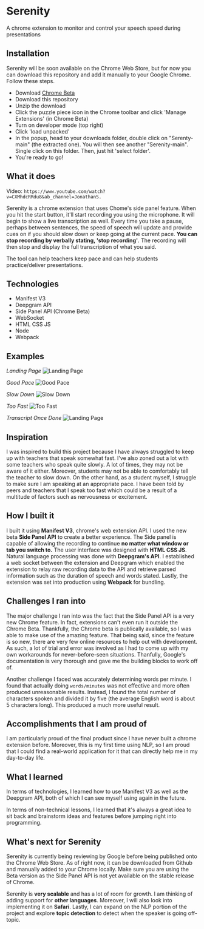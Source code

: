 # Serenity
A chrome extension to monitor and control your speech speed during presentations

## Installation
Serenity will be soon available on the Chrome Web Store, but for now you can download this repository and add it manually to your Google Chrome. Follow these steps.
- Download [Chrome Beta](https://www.google.com/intl/en_ca/chrome/beta/)
- Download this repository
- Unzip the download
- Click the puzzle piece icon in the Chrome toolbar and click 'Manage Extensions' (in Chrome Beta)
- Turn on developer mode (top right)
- Click 'load unpacked'
- In the popup, head to your downloads folder, double click on "Serenty-main" (the extracted one). You will then see another "Serenity-main". Single click on this folder. Then, just hit 'select folder'.
- You're ready to go!

## What it does

Video: `https://www.youtube.com/watch?v=CXMhdcRRdu8&ab_channel=JonathanS.`

Serenity is a chrome extension that uses Chome's side panel feature. When you hit the start button, it'll start recording you using the microphone. It will begin to show a live transcription as well. Every time you take a pause, perhaps between sentences, the speed of speech will update and provide cues on if you should slow down or keep going at the current pace. **You can stop recording by verbally stating,  'stop recording'**. The recording will then stop and display the full transcription of what you said.

The tool can help teachers keep pace and can help students practice/deliver presentations.

## Technologies
- Manifest V3
- Deepgram API
- Side Panel API (Chrome Beta)
- WebSocket
- HTML CSS JS
- Node
- Webpack 

## Examples
*Landing Page*
![Landing Page](https://cdn.discordapp.com/attachments/928022919337103393/1138345269335949332/pic1.jpg)

*Good Pace*
![Good Pace](https://cdn.discordapp.com/attachments/928022919337103393/1138345269608599592/pic2.jpg)

*Slow Down*
![Slow Down](https://cdn.discordapp.com/attachments/928022919337103393/1138345268992032819/pic5.jpg)

*Too Fast*
![Too Fast](https://cdn.discordapp.com/attachments/928022919337103393/1138345268597751920/pic4.jpg)

*Transcript Once Done*
![Landing Page](https://cdn.discordapp.com/attachments/928022919337103393/1138345268266418267/pic3.jpg)


## Inspiration
I was inspired to build this project because I have always struggled to keep up with teachers that speak somewhat fast. I've also zoned out a lot with some teachers who speak quite slowly. A lot of times, they may not be aware of it either. Moreover, students may not be able to comfortably tell the teacher to slow down. On the other hand, as a student myself, I struggle to make sure I am speaking at an appropriate pace. I have been told by peers and teachers that I speak too fast which could be a result of a multitude of factors such as nervousness or excitement.

## How I built it
I built it using **Manifest V3**, chrome's web extension API. I used the new beta **Side Panel API** to create a better experience. The Side panel is capable of allowing the recording to continue **no matter what window or tab you switch to.** The user interface was designed with **HTML CSS JS**. Natural language processing was done with **Deepgram's API**. I established a web socket between the extension and Deepgram which enabled the extension to relay raw recording data to the API and retrieve parsed information such as the duration of speech and words stated. Lastly, the extension was set into production using **Webpack** for bundling.

## Challenges I ran into
The major challenge I ran into was the fact that the Side Panel API is a very new Chrome feature. In fact, extensions can't even run it outside the Chrome Beta. Thankfully, the Chrome beta is publically available, so I was able to make use of the amazing feature. That being said, since the feature is so new, there are very few online resources to help out with development. As such, a lot of trial and error was involved as I had to come up with my own workarounds for never-before-seen situations. Thanfully, Google's documentation is very thorough and gave me the building blocks to work off of.

Another challenge I faced was accurately determining words per minute. I found that actually doing `words/minutes` was not effective and more often produced unreasonable results. Instead, I found the total number of characters spoken and divided it by five (the average English word is about 5 characters long). This produced a much more useful result.

## Accomplishments that I am proud of
I am particularly proud of the final product since I have never built a chrome extension before. Moreover, this is my first time using NLP, so I am proud that I could find a real-world application for it that can directly help me in my day-to-day life.

## What I learned
In terms of technologies, I learned how to use Manifest V3 as well as the Deepgram API, both of which I can see myself using again in the future.

In terms of non-technical lessons, I learned that it's always a great idea to sit back and brainstorm ideas and features before jumping right into programming.

## What's next for Serenity
Serenity is currently being reviewing by Google before being published onto the Chrome Web Store. As of right now, it can be downloaded from Github and manually added to your Chrome locally. Make sure you are using the Beta version as the Side Panel API is not yet available on the stable release of Chrome.

Serenity is **very scalable** and has a lot of room for growth. I am thinking of adding support for **other languages**. Moreover, I will also look into implementing it on **Safari**. Lastly, I can expand on the NLP portion of the project and explore **topic detection** to detect when the speaker is going off-topic.

